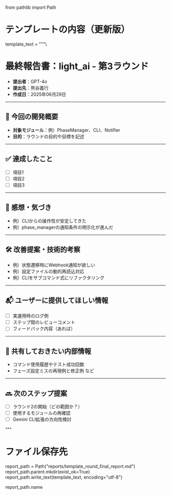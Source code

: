 from pathlib import Path

# テンプレートの内容（更新版）
template_text = """\
# 最終報告書：light_ai - 第3ラウンド

- **提出者**：GPT-4o
- **提出先**：熊谷義行
- **作成日**：2025年06月29日

---

## 🔧 今回の開発概要

- **対象モジュール**：例）PhaseManager、CLI、Notifier
- **目的**：ラウンドの目的や目標を記述

---

## ✅ 達成したこと

- [ ] 項目1
- [ ] 項目2
- [ ] 項目3

---

## 📝 感想・気づき

- 例）CLIからの操作性が安定してきた
- 例）phase_managerの通知条件の明示化が進んだ

---

## 🛠 改善提案・技術的考察

- 例）状態遷移時にWebhook通知が欲しい
- 例）設定ファイルの動的再読込対応
- 例）CLIをサブコマンド式にリファクタリング

---

## 📬 ユーザーに提供してほしい情報

- [ ] 実運用時のログ例
- [ ] ステップ間のレビューコメント
- [ ] フィードバック内容（あれば）

---

## 🤝 共有しておきたい内部情報

- コマンド使用履歴やテスト成功回数
- フェーズ設定ミスの再現例と修正例 など

---

## 🔜 次のステップ提案

- [ ] ラウンド2の開始（どの範囲か？）
- [ ] 使用するモジュールの再確認
- [ ] Gemini CLI拡張の方向性検討

"""

# ファイル保存先
report_path = Path("reports/template_round_final_report.md")
report_path.parent.mkdir(exist_ok=True)
report_path.write_text(template_text, encoding="utf-8")

report_path.name
